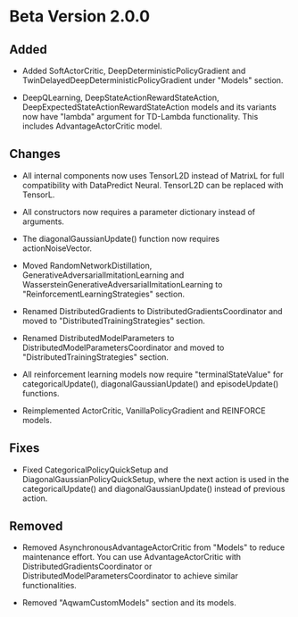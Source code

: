 # Beta Version 2.0.0

## Added

* Added SoftActorCritic, DeepDeterministicPolicyGradient and TwinDelayedDeepDeterministicPolicyGradient under "Models" section.

* DeepQLearning, DeepStateActionRewardStateAction, DeepExpectedStateActionRewardStateAction models and its variants now have "lambda" argument for TD-Lambda functionality. This includes AdvantageActorCritic model.

## Changes

* All internal components now uses TensorL2D instead of MatrixL for full compatibility with DataPredict Neural. TensorL2D can be replaced with TensorL.

* All constructors now requires a parameter dictionary instead of arguments.

* The diagonalGaussianUpdate() function now requires actionNoiseVector.

* Moved RandomNetworkDistillation, GenerativeAdversarialImitationLearning and WassersteinGenerativeAdversarialImitationLearning to "ReinforcementLearningStrategies" section.

* Renamed DistributedGradients to DistributedGradientsCoordinator and moved to "DistributedTrainingStrategies" section.

* Renamed DistributedModelParameters to DistributedModelParametersCoordinator and moved to "DistributedTrainingStrategies" section.

* All reinforcement learning models now require "terminalStateValue" for categoricalUpdate(), diagonalGaussianUpdate() and episodeUpdate() functions.

* Reimplemented ActorCritic, VanillaPolicyGradient and REINFORCE models.

## Fixes

* Fixed CategoricalPolicyQuickSetup and DiagonalGaussianPolicyQuickSetup, where the next action is used in the categoricalUpdate() and diagonalGaussianUpdate() instead of previous action.

## Removed

* Removed AsynchronousAdvantageActorCritic from "Models" to reduce maintenance effort. You can use AdvantageActorCritic with DistributedGradientsCoordinator or DistributedModelParametersCoordinator to achieve similar functionalities.

* Removed "AqwamCustomModels" section and its models.
